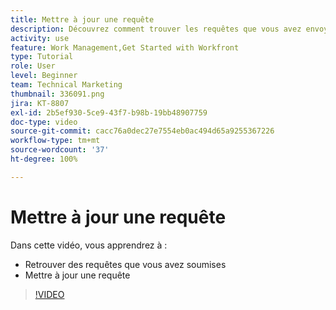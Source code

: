 ```yaml
---
title: Mettre à jour une requête
description: Découvrez comment trouver les requêtes que vous avez envoyées et les mettre à jour dans  [!DNL  Workfront].
activity: use
feature: Work Management,Get Started with Workfront
type: Tutorial
role: User
level: Beginner
team: Technical Marketing
thumbnail: 336091.png
jira: KT-8807
exl-id: 2b5ef930-5ce9-43f7-b98b-19bb48907759
doc-type: video
source-git-commit: cacc76a0dec27e7554eb0ac494d65a9255367226
workflow-type: tm+mt
source-wordcount: '37'
ht-degree: 100%

---
```


# Mettre à jour une requête

Dans cette vidéo, vous apprendrez à :

* Retrouver des requêtes que vous avez soumises
* Mettre à jour une requête

>[!VIDEO](https://video.tv.adobe.com/v/336091/?quality=12&learn=on)
